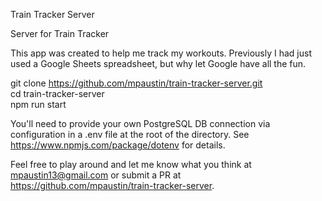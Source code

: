 Train Tracker Server

Server for Train Tracker

This app was created to help me track my workouts.  Previously I had just used a Google Sheets spreadsheet, but why let Google have all the fun.
 
git clone https://github.com/mpaustin/train-tracker-server.git  
cd train-tracker-server  
npm run start

You'll need to provide your own PostgreSQL DB connection via configuration in a .env file at the root of the directory.
See https://www.npmjs.com/package/dotenv for details.

Feel free to play around and let me know what you think at mpaustin13@gmail.com or submit a PR at https://github.com/mpaustin/train-tracker-server.
